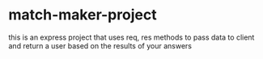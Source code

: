 # match-maker-project
this is an express project that uses req, res methods to pass data to client and return a user based on the results of your answers
